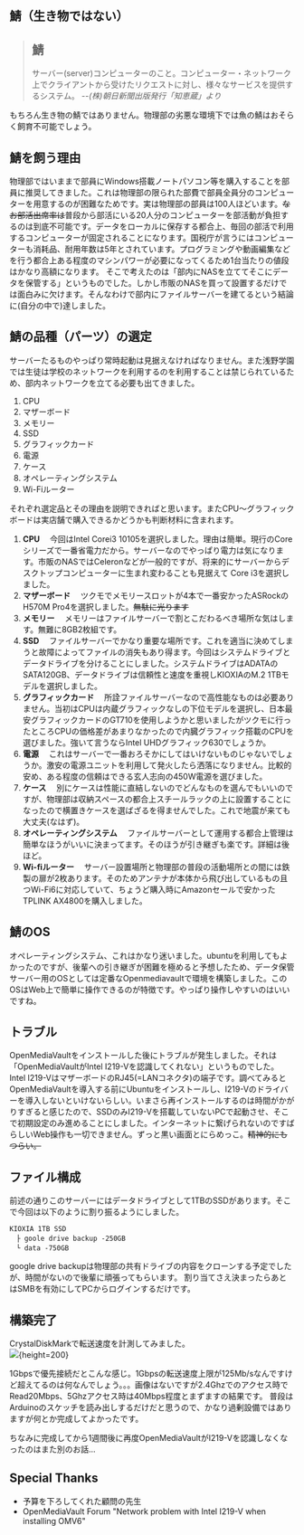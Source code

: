 ## 鯖（生き物ではない）

>## 鯖
>サーバー(server)コンピューターのこと。コンピューター・ネットワーク上でクライアントから受けたリクエストに対し、様々なサービスを提供するシステム。
*--(株)朝日新聞出版発行「知恵蔵」より*

もちろん生き物の鯖ではありません。物理部の劣悪な環境下では魚の鯖はおそらく飼育不可能でしょう。

## 鯖を飼う理由

物理部ではいままで部員にWindows搭載ノートパソコン等を購入することを部員に推奨してきました。これは物理部の限られた部費で部員全員分のコンピューターを用意するのが困難なためです。実は物理部の部員は100人ほどいます。~~なお部活出席率は~~普段から部活にいる20人分のコンピューターを部活動が負担するのは到底不可能です。データをローカルに保存する都合上、毎回の部活で利用するコンピューターが固定されることになります。国税庁が言うにはコンピューターも消耗品、耐用年数は5年とされています。プログラミングや動画編集などを行う都合上ある程度のマシンパワーが必要になってくるため1台当たりの値段はかなり高額になります。<!--さらに追い打ちをかけるように2020年から浅野学園の生徒にChromebookを購入をすることになりました。これによって2代目のパソコンを購入することに否定的な部員の保護者の方々がいらっしゃるのも、その気持ちもよくわかります。-->
そこで考えたのは「部内にNASを立ててそこにデータを保管する」というものでした。しかし市販のNASを買って設置するだけでは面白みに欠けます。そんなわけで部内にファイルサーバーを建てるという結論に(自分の中で)達しました。

## 鯖の品種（パーツ）の選定

サーバーたるものやっぱり常時起動は見据えなければなりません。また浅野学園では生徒は学校のネットワークを利用するのを利用することは禁じられているため、部内ネットワークを立てる必要も出てきました。

1. CPU  
2. マザーボード  
3. メモリー  
4. SSD  
5. グラフィックカード  
6. 電源  
7. ケース  
8. オペレーティングシステム  
9. Wi-Fiルーター  

それぞれ選定品とその理由を説明できればと思います。またCPU～グラフィックボードは実店舗で購入できるかどうかも判断材料に含まれます。

1. **CPU** 　今回はIntel Corei3 10105を選択しました。理由は簡単。現行のCoreシリーズで一番省電力だから。サーバーなのでやっぱり電力は気になります。市販のNASではCeleronなどが一般的ですが、将来的にサーバーからデスクトップコンピューターに生まれ変わることも見据えて Core i3を選択しました。  
2. **マザーボード** 　ツクモでメモリースロットが4本で一番安かったASRockのH570M Pro4を選択しました。~~無駄に光ります~~  
3. **メモリー** 　メモリーはファイルサーバーで割とこだわるべき場所な気はします。無難に8GB2枚組です。  
4. **SSD** 　ファイルサーバーでかなり重要な場所です。これを適当に決めてしまうと故障によってファイルの消失もあり得ます。今回はシステムドライブとデータドライブを分けることにしました。システムドライブはADATAのSATA120GB、データドライブは信頼性と速度を重視しKIOXIAのM.2 1TBモデルを選択しました。  
5. **グラフィックカード** 　所詮ファイルサーバーなので高性能なものは必要ありません。当初はCPUは内蔵グラフィックなしの下位モデルを選択し、日本最安グラフィックカードのGT710を使用しようかと思いましたがツクモに行ったところCPUの価格差があまりなかったので内臓グラフィック搭載のCPUを選びました。強いて言うならIntel UHDグラフィック630でしょうか。  
6. **電源** 　これはサーバーで一番おろそかにしてはいけないものじゃないでしょうか。激安の電源ユニットを利用して発火したら洒落になりません。比較的安め、ある程度の信頼はできる玄人志向の450W電源を選びました。  
7. **ケース** 　別にケースは性能に直結しないのでどんなものを選んでもいいのですが、物理部は収納スペースの都合上スチールラックの上に設置することになったので横置きケースを選ばざるを得ませんでした。これで地震が来ても大丈夫(なはず)。  
8. **オペレーティングシステム** 　ファイルサーバーとして運用する都合上管理は簡単なほうがいいに決まってます。そのほうが引き継ぎも楽です。詳細は後ほど。  
9. **Wi-fiルーター** 　サーバー設置場所と物理部の普段の活動場所との間には鉄製の扉が2枚あります。そのためアンテナが本体から飛び出しているもの且つWi-Fi6に対応していて、ちょうど購入時にAmazonセールで安かったTPLINK AX4800を購入しました。  

## 鯖のOS

オペレーティングシステム、これはかなり迷いました。ubuntuを利用してもよかったのですが、後輩への引き継ぎが困難を極めると予想したため、データ保管サーバー用のOSとしては定番なOpenmediavaultで環境を構築しました。このOSはWeb上で簡単に操作できるのが特徴です。やっぱり操作しやすいのはいいですね。

## トラブル

OpenMediaVaultをインストールした後にトラブルが発生しました。それは「OpenMediaVaultがIntel I219-Vを認識してくれない」というものでした。Intel I219-VはマザーボードのRJ45(=LANコネクタ)の端子です。調べてみるとOpenMediaVaultを導入する前にUbuntuをインストールし、I219-Vのドライバーを導入しないといけないらしい。いまさら再インストールするのは時間がかがりすぎると感じたので、SSDのみI219-Vを搭載していないPCで起動させ、そこで初期設定のみ進めることにしました。インターネットに繋げられないのですばらしいWeb操作も一切できません。ずっと黒い画面とにらめっこ。~~精神的にもつらい。~~

## ファイル構成

前述の通りこのサーバーにはデータドライブとして1TBのSSDがあります。そこで今回は以下のように割り振るようにしました。
```
KIOXIA 1TB SSD
　├ goole drive backup -250GB
　└ data -750GB
```
 google drive backupは物理部の共有ドライブの内容をクローンする予定でしたが、時間がないので後輩に頑張ってもらいます。
 割り当てさえ決まったらあとはSMBを有効にしてPCからログインするだけです。
 
## 構築完了

 CrystalDiskMarkで転送速度を計測してみました。  
 ![](https://yamajikai.jp/cdm.png){height=200}

 1Gbpsで優先接続だとこんな感じ。1Gbpsの転送速度上限が125Mb/sなんですけど超えてるのは何なんでしょう。。。画像はないですが2.4Ghzでのアクセス時でRead20Mbps、5Ghzアクセス時は40Mbps程度とまずますの結果です。
 普段はArduinoのスケッチを読み出しするだけだと思うので、かなり過剰設備ではありますが何とか完成してよかったです。
 
 ちなみに完成してから1週間後に再度OpenMediaVaultがI219-Vを認識しなくなったのはまた別のお話...
 
## Special Thanks

* 予算を下ろしてくれた顧問の先生
* OpenMediaVault Forum "Network problem with Intel I219-V when installing OMV6"